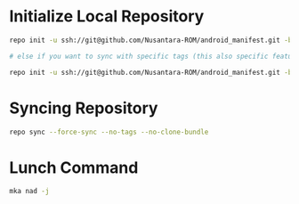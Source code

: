 # Initialize Local Repository #
```bash
repo init -u ssh://git@github.com/Nusantara-ROM/android_manifest.git -b 12.1

# else if you want to sync with specific tags (this also specific features inline with selected tag version)

repo init -u ssh://git@github.com/Nusantara-ROM/android_manifest.git -b refs/tags/<tags>
```

# Syncing Repository # 
```bash
repo sync --force-sync --no-tags --no-clone-bundle
```

# Lunch Command # 
```bash
mka nad -j
```
